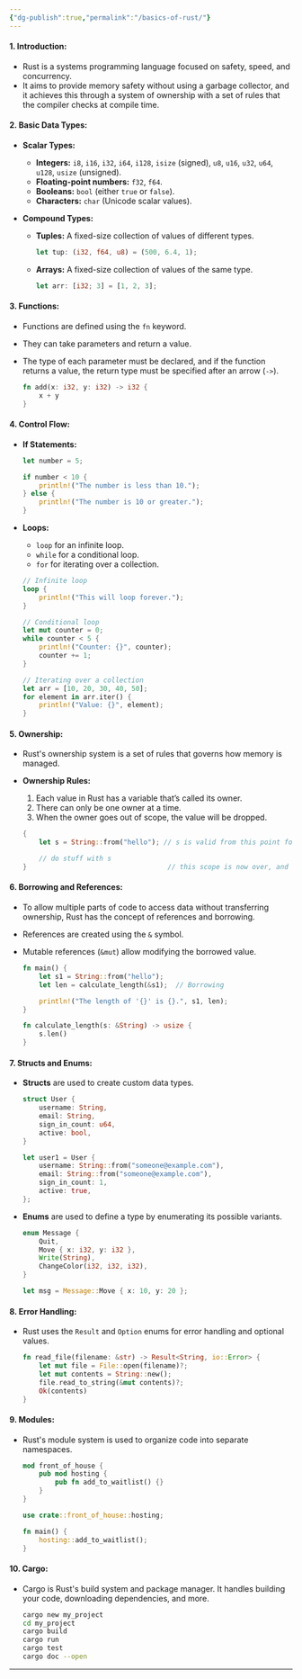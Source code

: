 ```yaml
---
{"dg-publish":true,"permalink":"/basics-of-rust/"}
---
```



#### 1. Introduction:
- Rust is a systems programming language focused on safety, speed, and concurrency.
- It aims to provide memory safety without using a garbage collector, and it achieves this through a system of ownership with a set of rules that the compiler checks at compile time.

#### 2. Basic Data Types:

- **Scalar Types:**
  - **Integers:** `i8`, `i16`, `i32`, `i64`, `i128`, `isize` (signed), `u8`, `u16`, `u32`, `u64`, `u128`, `usize` (unsigned).
  - **Floating-point numbers:** `f32`, `f64`.
  - **Booleans:** `bool` (either `true` or `false`).
  - **Characters:** `char` (Unicode scalar values).

- **Compound Types:**
  - **Tuples:** A fixed-size collection of values of different types.
    ```rust
    let tup: (i32, f64, u8) = (500, 6.4, 1);
    ```
  - **Arrays:** A fixed-size collection of values of the same type.
    ```rust
    let arr: [i32; 3] = [1, 2, 3];
    ```

#### 3. Functions:

- Functions are defined using the `fn` keyword.
- They can take parameters and return a value.
- The type of each parameter must be declared, and if the function returns a value, the return type must be specified after an arrow (`->`).

  ```rust
  fn add(x: i32, y: i32) -> i32 {
      x + y
  }
  ```

#### 4. Control Flow:

- **If Statements:**
  ```rust
  let number = 5;

  if number < 10 {
      println!("The number is less than 10.");
  } else {
      println!("The number is 10 or greater.");
  }
  ```

- **Loops:**
  - `loop` for an infinite loop.
  - `while` for a conditional loop.
  - `for` for iterating over a collection.
  
  ```rust
  // Infinite loop
  loop {
      println!("This will loop forever.");
  }

  // Conditional loop
  let mut counter = 0;
  while counter < 5 {
      println!("Counter: {}", counter);
      counter += 1;
  }

  // Iterating over a collection
  let arr = [10, 20, 30, 40, 50];
  for element in arr.iter() {
      println!("Value: {}", element);
  }
  ```

#### 5. Ownership:

- Rust's ownership system is a set of rules that governs how memory is managed.
- **Ownership Rules:**
  1. Each value in Rust has a variable that’s called its owner.
  2. There can only be one owner at a time.
  3. When the owner goes out of scope, the value will be dropped.

  ```rust
  {
      let s = String::from("hello"); // s is valid from this point forward

      // do stuff with s
  }                                   // this scope is now over, and s is no longer valid
  ```

#### 6. Borrowing and References:

- To allow multiple parts of  code to access data without transferring ownership, Rust has the concept of references and borrowing.
- References are created using the `&` symbol.
- Mutable references (`&mut`) allow modifying the borrowed value.

  ```rust
  fn main() {
      let s1 = String::from("hello");
      let len = calculate_length(&s1);  // Borrowing

      println!("The length of '{}' is {}.", s1, len);
  }

  fn calculate_length(s: &String) -> usize {
      s.len()
  }
  ```

#### 7. Structs and Enums:

- **Structs** are used to create custom data types.
  ```rust
  struct User {
      username: String,
      email: String,
      sign_in_count: u64,
      active: bool,
  }

  let user1 = User {
      username: String::from("someone@example.com"),
      email: String::from("someone@example.com"),
      sign_in_count: 1,
      active: true,
  };
  ```

- **Enums** are used to define a type by enumerating its possible variants.
  ```rust
  enum Message {
      Quit,
      Move { x: i32, y: i32 },
      Write(String),
      ChangeColor(i32, i32, i32),
  }

  let msg = Message::Move { x: 10, y: 20 };
  ```

#### 8. Error Handling:

- Rust uses the `Result` and `Option` enums for error handling and optional values.

  ```rust
  fn read_file(filename: &str) -> Result<String, io::Error> {
      let mut file = File::open(filename)?;
      let mut contents = String::new();
      file.read_to_string(&mut contents)?;
      Ok(contents)
  }
  ```

#### 9. Modules:

- Rust's module system is used to organize code into separate namespaces.

  ```rust
  mod front_of_house {
      pub mod hosting {
          pub fn add_to_waitlist() {}
      }
  }

  use crate::front_of_house::hosting;

  fn main() {
      hosting::add_to_waitlist();
  }
  ```

#### 10. Cargo:

- Cargo is Rust's build system and package manager. It handles building your code, downloading dependencies, and more.

  ```sh
  cargo new my_project
  cd my_project
  cargo build
  cargo run
  cargo test
  cargo doc --open
  ```

---
